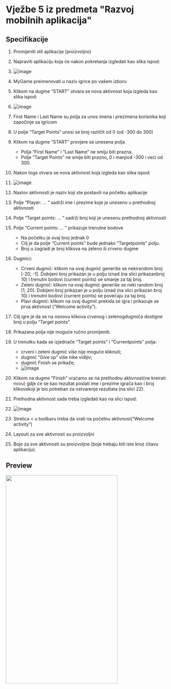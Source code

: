 # Vježbe 5 iz predmeta "Razvoj mobilnih aplikacija"
## Specifikacije 
1. Promijeniti stil aplikacije (proizvoljno)
2. Napraviti aplikaciju koja će nakon pokretanja izgledati kao slika ispod:
3. ![image](https://user-images.githubusercontent.com/59321839/153960018-b68b65e5-306b-4c5a-a0cc-c5ee6b5fc6a7.png)

4. MyGame preimenovati u naziv igrice po vašem izboru
5. Klikom na dugme “START” otvara se nova aktivnost koja izgleda kao slika ispod:
6. ![image](https://user-images.githubusercontent.com/59321839/153960144-12c436b4-33f5-40fe-b1b8-12ba0ba3c56f.png)

7. First Name i Last Name su polja za unos imena i prezimena korisnika koji započinje sa igricom
8. U polje “Target Points” unosi se broj različit od 0 (od -300 do 300)
9. Klikom na dugme “START” provjere se unesena polja.
      *   Polja “First Name” i “Last Name” ne smiju biti prazna.
      *   Polje “Target Points” ne smije biti prazno, 0 i manjiod -300 i veći od 300.
    
8. Nakon toga otvara se nova aktivnost koja izgleda kao slika ispod:
9. ![image](https://user-images.githubusercontent.com/59321839/153960311-795e6aa7-fccb-499b-9b56-2e59d518045e.png)

10. Naslov aktivnosti je naziv koji ste postavili na početku aplikacije
11. Polje “Player: ... “ sadrži ime i prezime koje je uneseno u prethodnoj aktivnosti
12. Polje “Target points: ... “ sadrži broj koji je unesenu prethodnoj aktivnosti
13. Polje “Current points: ... “ prikazuje trenutne bodove
    * Na početku je ovaj broj jednak 0
    * Cilj je da polje “Current points” bude jednako “Targetpoints” polju.
    * Broj u zagradi je broj klikova na zeleno ili crveno dugme    
14. Dugmici:
    * Crveni dugmić: klikom na ovaj dugmić generiše se nekirandom broj [-20, -1]. Dobijeni
       broj prikazan je u polju iznad (na slici prikazanbroj 10) i trenutni bodovi (current points)
       se smanje za taj broj.
    * Zeleni dugmić: klikom na ovaj dugmić generiše se neki random broj [1, 20]. Dobijeni
       broj prikazan je u polju iznad (na slici prikazan broj 10) i trenutni bodovi (current points)
       se povećaju za taj broj.
    * Plavi dugmić: klikom na ovaj dugmić prekida se igra i prikazuje se prva aktivnost
       (“Welcome activity”).     
14. Cilj igre je da se na osnovu klikova crvenog i zelenogdugmića dostigne broj u polju “Target
    points”
15. Prikazana polja nije moguće ručno promijeniti.
16. U trenutku kada se izjednače “Target points” i “Currentpoints” polja:
    * crveni i zeleni dugmić više nije moguće kliknuti; 
    * dugmić “Give up” više nike vidljiv;
    * dugmić Finish se prikaže;
    *  ![image](https://user-images.githubusercontent.com/59321839/153960807-4d50b8df-0717-479f-9225-2fb13704b54b.png)

    
18. Klikom na dugme “Finish” vraćamo se na prethodnu aktivnost(ne kreirati novu) gdje će se kao
rezultat poslati ime i prezime igrača kao i broj klikovakoji je bio potreban za ostvarenje rezultata
(na slici 22).
19. Prethodna aktivnost sada treba izgledati kao na slici ispod:
20. ![image](https://user-images.githubusercontent.com/59321839/153961011-a6c8a256-423e-4105-970e-3b7215b05f7f.png)
21. Strelica < u toolbaru treba da vrati na početnu aktivnost(“Welcome activity”)
22. Layouti za sve aktivnosti su proizvoljni
23. Boje za sve aktivnosti su proizvoljne (boje trebaju biti iste kroz čitavu aplikaciju). <br>
 
## Preview 
 <img src="https://user-images.githubusercontent.com/59321839/125001330-a4196580-e052-11eb-87b6-075d5b9be9d1.gif"  width="350" height="650">

